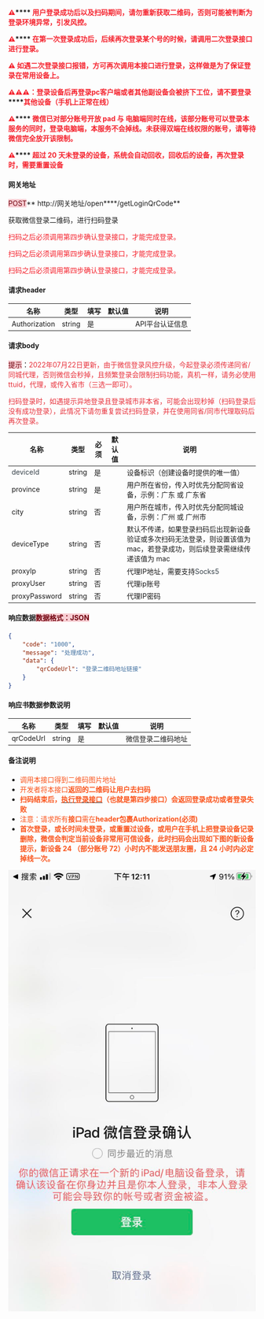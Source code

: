 **<font style="color:#F5222D;">⚠️</font>****<font style="color:#F5222D;"> 用户登录成功后以及扫码期间，请勿重新获取二维码，否则可能被判断为登录环境异常，引发风控。</font>**

**<font style="color:#F5222D;">⚠️</font>****<font style="color:#F5222D;">  在第一次登录成功后，后续再次登录某个号的时候，请调用二次登录接口进行登录。</font>**

**<font style="color:#F5222D;">⚠️</font>****<font style="color:#F5222D;">  </font>****<font style="color:#F5222D;">如遇二次登录接口报错，方可再次调用本接口进行登录，这样做是为了保证</font>****<font style="color:#F5222D;">登录</font>****<font style="color:#F5222D;">在常用设备上。</font>**

**<font style="color:#F5222D;">⚠️⚠️⚠️</font>****<font style="color:#F5222D;">：</font>****<font style="color:#F5222D;">登录</font>****<font style="color:#F5222D;">设备后再</font>****<font style="color:#F5222D;">登录</font>****<font style="color:#F5222D;">pc客户端或者其他副设备会被挤下工位，请不要</font>****<font style="color:#F5222D;">登录</font>****<font style="color:#F5222D;">其他设备（手机上正常在线）</font>**

**<font style="color:#F5222D;">⚠️</font>****<font style="color:#F5222D;">  微信已对部分账号开放 pad 与 电脑端同时在线，该部分账号可以登录本服务的同时，登录电脑端，本服务不会掉线。未获得双端在线权限的账号，请等待微信完全放开该限制。</font>**

**<font style="color:#F5222D;">⚠️</font>****<font style="color:#F5222D;"> 超过 20 天未登录的设备，系统会自动回收，回收后的设备，再次登录时，需要重置设备</font>**

#### 网关地址
<font style="background:#F8CED3;color:#70000D">POST</font>** http://网关地址/open****/getLoginQrCode**

获取微信登录二维码，进行扫码登录

<font style="color:#F5222D;">扫码之后必须调用第四步确认登录接口，才能完成登录。</font>

<font style="color:#F5222D;">扫码之后必须调用第四步确认登录接口，才能完成登录。</font>

<font style="color:#F5222D;">扫码之后必须调用第四步确认登录接口，才能完成登录。</font>

#### 请求header
| **名称** | **类型** | **填写** | **默认值** | **说明** |
| --- | --- | --- | --- | --- |
| Authorization | string | 是 |  | API平台认证信息 |


#### 请求body
<font style="background:#F8CED3;color:#70000D">提示</font>：<font style="color:#E8323C;">2022年07月22日更新，由于微信登录风控升级，今起登录必须传递同省/同城代理，否则微信会秒掉，且频繁登录会限制扫码功能，真机一样，请务必使用ttuid，代理，或传入省市（三选一即可）。</font>

<font style="color:#E8323C;">扫码登录时，如遇提示异地登录且登录城市非本省，可能会出现秒掉（扫码登录后没有成功登录），此情况下请勿重复尝试扫码登录，并在使用同省/同市代理取码后再次登录。</font>

<font style="color:#E8323C;"></font>

| **名称** | **类型** | **必须** | **默认值** | **说明** |
| --- | --- | --- | --- | --- |
| <font style="color:#364149;background-color:#FFFFFF;">deviceId</font> | string | 是 |  | 设备标识（创建设备时提供的唯一值） |
| province | string | 是 | | 用户所在省份，传入时优先分配同省设备，示例：广东 或 广东省 |
|  city | string | 否 | | 用户所在城市，传入时优先分配同城设备，示例：广州 或 广州市 |
| deviceType | string | 否 | | 默认不传递，如果登录扫码后出现新设备验证或多次扫码无法登录，则设置该值为 mac，若登录成功，则后续登录需继续传递该值为 mac |
| proxyIp | string | 否 |  | 代理IP地址，需要支持<font style="color:#364149;">Socks5</font> |
| proxyUser | string | 否 |  | 代理ip账号 |
| proxyPassword | string | 否 |  | 代理IP密码 |


#### 响应数据<font style="background:#F8CED3;color:#70000D">数据格式：JSON</font>
```json
{
    "code": "1000",
    "message": "处理成功",
    "data": {
        "qrCodeUrl": "登录二维码地址链接"
    }
}
```

#### 响应书数据参数说明
| **名称** | **类型** | **填写** | **默认值** | **说明** |
| --- | --- | --- | --- | --- |
| qrCodeUrl | string | 是 |  | 微信登录二维码地址 |


#### 备注说明
+ <font style="color:#FA541C;">调用本接口得到二维码图片地址</font>
+ <font style="color:#FA541C;">开发者将本接口</font>**<font style="color:#FA541C;">返回的二维码让用户去扫码</font>**
+ **<font style="color:#FA541C;">扫码结束后，</font>**[**<font style="color:#FA541C;">执行登录接口</font>**](https://docs.wkteam.cn/api-wen-dang/kai-shi-kai-fa/untitled)**<font style="color:#FA541C;">（也就是第四步接口）会返回登录成功或者登录失败</font>**
+ <font style="color:#FA541C;">注意：请求所有</font>**<font style="color:#FA541C;">接口</font>**<font style="color:#FA541C;">需在</font>**<font style="color:#FA541C;">header包裹Authorization(必须)</font>**
+ **<font style="color:#FA541C;">首次登录，或长时间未登录，或重置过设备，或用户在手机上把登录设备记录删除，微信会判定当前设备非常用可信设备，此时扫码会出现如下图的新设备提示，新设备 24 （部分账号 72）小时内不能发送朋友圈，且 24 小时内必定掉线一次。</font>**

![image-1749746489397](./assets/image-1749746489397.png)

